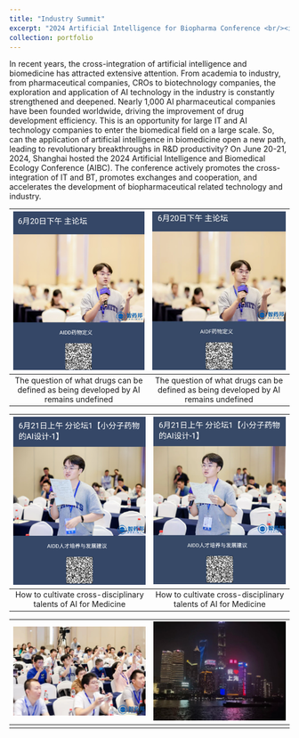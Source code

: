 ```yaml
---
title: "Industry Summit"
excerpt: "2024 Artificial Intelligence for Biopharma Conference <br/><img src='/images/AIBC2024/2024-AIBC-0.png'>"
collection: portfolio
---
```

In recent years, the cross-integration of artificial intelligence and biomedicine has attracted extensive attention. From academia to industry, from pharmaceutical companies, CROs to biotechnology companies, the exploration and application of AI technology in the industry is constantly strengthened and deepened. Nearly 1,000 AI pharmaceutical companies have been founded worldwide, driving the improvement of drug development efficiency. This is an opportunity for large IT and AI technology companies to enter the biomedical field on a large scale. So, can the application of artificial intelligence in biomedicine open a new path, leading to revolutionary breakthroughs in R&D productivity? On June 20-21, 2024, Shanghai hosted the 2024 Artificial Intelligence and Biomedical Ecology Conference (AIBC). The conference actively promotes the cross-integration of IT and BT, promotes exchanges and cooperation, and accelerates the development of biopharmaceutical related technology and industry.

| ![](/images/AIBC2024/2024-AIBC-1.png) | ![](/images/AIBC2024/2024-AIBC-2.png) |
|:----------------------------------------:|:----------------------------------------:|
| The question of what drugs can be defined as being developed by AI remains undefined                                | The question of what drugs can be defined as being developed by AI remains undefined                                |

| ![](/images/AIBC2024/2024-AIBC-3.png) | ![](/images/AIBC2024/2024-AIBC-4.png) |
|:----------------------------------------:|:----------------------------------------:|
| How to cultivate cross-disciplinary talents of AI for Medicine                               | How to cultivate cross-disciplinary talents of AI for Medicine                                |

| ![](/images/AIBC2024/2024-AIBC-5.png) | ![](/images/AIBC2024/2024-AIBC-6.png) |
|:----------------------------------------:|:----------------------------------------:|
|                               |                                 |
